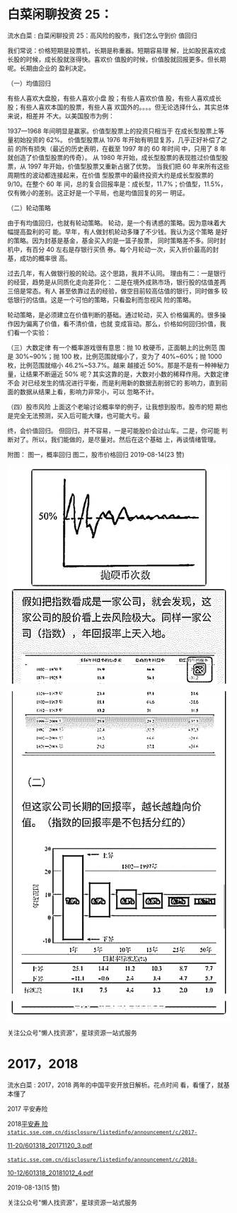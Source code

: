 # 白菜闲聊投资 25：

流水白菜 : 白菜闲聊投资 25：高风险的股市，我们怎么守到价 值回归

我们常说：价格短期是投票机，长期是称重器。短期容易理 解，比如股民喜欢成长股的时候，成长股就涨得快。喜欢价 值股的时候，价值股就回报更多。但长期呢。长期由企业的 盈利决定。

（一）均值回归

有些人喜欢大盘股，有些人喜欢小盘 股；有些人喜欢价值 股，有些人喜欢成长股；有些人喜欢本国的股票，有些人喜 欢国外的。。。。但无论选择什么，其实总体来说，相差并 不大。以美国股市为例：

1937—1968 年间明显是赢家。价值型股票上的投资只相当于 在成长型股票上等量初始投资的 62%。 价值型股票从 1976 年开始有明显复苏，几乎正好补偿了之前 的所有损失（最近的历史表明，在截至 1997 年的 60 年时间 中，只用了 8 年就创造了价值型股票的传奇）。 从 1980 年开始，成长型股票的表现胜过价值型股票，从 1997 年开始，价值型股票又重新占据了优势。 当我们把 60 年来所有这些周期性的波动都连接起来，在价值 型股票中的最终投资大约是成长型股票的 9/10。在整个 60 年 间，总的复合回报率是：成长型，11.7%；价值型，11.5%， 仅有微小的差别。这正好是一个平局，也是均值回复的另一 明证。

（二）轮动策略

由于有均值回归，也就有轮动策略。 轮动，是一个有诱惑的策略。因为意味着大幅提高盈利的可 能。早年，有人做封机轮动多赚了不少钱。我认为这个策略 是好的策略。因为封基是基金，基金买入的是一篮子股票， 同时策略差不多。同时封机中，有百分 40 左右是存银行买债 券。每个月轮动一次，买入折价最高的封基，成功的概率很 高。

过去几年，有人做银行股的轮动。这个思路，我并不认同。 理由有二：一是银行的经营，趋势是从同质化走向差异化： 二是在境外成熟市场，银行股的估值差两三倍是常态。有人 甚至依靠过去的经验，做空目前较高估值的银行，同时做多 较低银行的估值。这是一个可怕的策略，只看盈利而忽视风 险的策略。

轮动策略，是必须建立在价值判断的基础。通过轮动，买入 价格偏离的。很多操作因为偏离了价值，看不清价值，也就 变成盲动。那么，价格如何回归价值，我们看一个实验：

（三）大数定律 有一个概率游戏很有意思：抛 10 枚硬币，正面朝上的比例范 围是 30%~90%；抛 100 枚，比例范围就缩小了，变为了 40%~60%；抛 1000 枚，比例范围就缩小 46.2%~53.7%。越来 越接近 50%。那是不是有一种神秘力量，让结果不断逼近 50% 呢？其实这靠的是，大数对小数的稀释作用。大数定律不会 对已经发生的情况进行平衡，而是利用新的数据去削弱它的 影响力，直到前面的数据从结果上看，影响力非常小，可以 忽略不计。

（四）股市风险 上面这个老喻讨论概率举的例子，让我想到股市。股市的短 期也是完全无法预测，买入后可能大赚，也可能大亏。最

终，会价值回归。 但回归，并不容易，一是可能股价会过山车。二是，你可能 判断对了。所以，我们能做的，是尽量对。然后在这个基础 上，再谈情绪管理。

附图： 图一，概率回归 图二，股市价格回归 2019-08-14(23 赞)

![image](img/Image_142.png)

![image](img/Image_143.png)

![image](img/Image_144.png)

关注公众号"懒人找资源"，星球资源一站式服务

# 2017，2018

流水白菜 : 2017，2018 两年的中国平安开放日解析。花点时间 看，看懂了，就基本懂了

2017 平安寿险

2018[平安寿 险](http://static.sse.com.cn/disclosure/listedinfo/announcement/c/2017-11-20/601318_20171120_3.pdf)[`static.sse.com.cn/disclosure/listedinfo/announcement/c/2017-`](http://static.sse.com.cn/disclosure/listedinfo/announcement/c/2017-11-20/601318_20171120_3.pdf)

[11-20/601318_20171120_3.pdf](http://static.sse.com.cn/disclosure/listedinfo/announcement/c/2017-11-20/601318_20171120_3.pdf)

[`static.sse.com.cn/disclosure/listedinfo/announcement/c/2018-`](http://static.sse.com.cn/disclosure/listedinfo/announcement/c/2018-10-12/601318_20181012_4.pdf)

[10-12/601318_20181012_4.pdf](http://static.sse.com.cn/disclosure/listedinfo/announcement/c/2018-10-12/601318_20181012_4.pdf)

2019-08-13(15 赞)

关注公众号"懒人找资源"，星球资源一站式服务